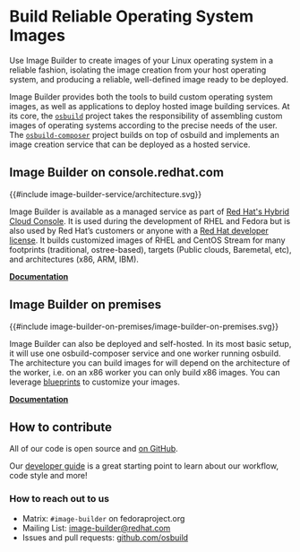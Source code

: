 # Build Reliable Operating System Images

Use Image Builder to create images of your Linux operating system in a reliable fashion, isolating the image creation from your host operating system, and producing a reliable, well-defined image ready to be deployed.

Image Builder provides both the tools to build custom operating system images, as well as applications to deploy hosted image building services. At its core, the [`osbuild`](./developer-guide/projects/osbuild/index.md) project takes the responsibility of assembling custom images of operating systems according to the precise needs of the user. The [`osbuild-composer`](./developer-guide/projects/osbuild-composer/index.md) project builds on top of osbuild and implements an image creation service that can be deployed as a hosted service.

## Image Builder on console.redhat.com

{{#include image-builder-service/architecture.svg}}

Image Builder is available as a managed service as part of [Red Hat's Hybrid Cloud Console](https://console.redhat.com). It is used during the development of RHEL and Fedora but is also used by Red Hat’s customers or anyone with a [Red Hat developer license](https://developers.redhat.com/register). It builds customized images of RHEL and CentOS Stream for many footprints (traditional, ostree-based), targets (Public clouds, Baremetal, etc), and architectures (x86, ARM, IBM).

[**Documentation**](./image-builder-service/architecture.html)

## Image Builder on premises

{{#include image-builder-on-premises/image-builder-on-premises.svg}}

Image Builder can also be deployed and self-hosted. In its most basic setup, it will use one osbuild-composer service and one worker running osbuild. The architecture you can build images for will depend on the architecture of the worker, i.e. on an x86 worker you can only build x86 images. You can leverage [blueprints](./image-builder-on-premises/blueprint-reference.html) to customize your images.

[**Documentation**](./image-builder-on-premises/image-builder-on-premises.html)

## How to contribute

All of our code is open source and [on GitHub](https://github.com/osbuild).

Our [developer guide](https://www.osbuild.org/guides/developer-guide/index.html) is a great starting point to learn about our workflow, code style and more!

### How to reach out to us

* Matrix: `#image-builder` on fedoraproject.org
* Mailing List: [image-builder@redhat.com](mailto:image-builder@redhat.com)
* Issues and pull requests: [github.com/osbuild](https://github.com/osbuild)

